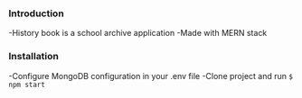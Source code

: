 ### Introduction

-History book is a school archive application
-Made with MERN stack


### Installation

-Configure MongoDB configuration in your .env file
-Clone project and run
`$ npm start`